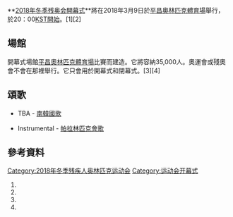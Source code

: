 **[2018年冬季残奥会開幕式](https://zh.wikipedia.org/wiki/2018年冬季残奥会 "wikilink")**將在2018年3月9日於[平昌奧林匹克體育場](../Page/平昌奧林匹克體育場.md "wikilink")舉行，於20：00[KST開始](../Page/韩国标准时.md "wikilink")。\[1\]\[2\]

## 場館

開幕式場館[平昌奧林匹克體育場](../Page/平昌奧林匹克體育場.md "wikilink")比賽而建造。它將容納35,000人。奧運會或殘奧會不會在那裡舉行。它只會用於開幕式和閉幕式。\[3\]\[4\]

## 頌歌

  - TBA - [南韓國歌](../Page/愛國歌_\(大韓民國\).md "wikilink")

  - Instrumental - [帕拉林匹克會歌](../Page/帕拉林匹克運動會標誌.md "wikilink")

## 參考資料

[Category:2018年冬季残疾人奥林匹克运动会](https://zh.wikipedia.org/wiki/Category:2018年冬季残疾人奥林匹克运动会 "wikilink") [Category:运动会开幕式](https://zh.wikipedia.org/wiki/Category:运动会开幕式 "wikilink")

1.

2.

3.
4.